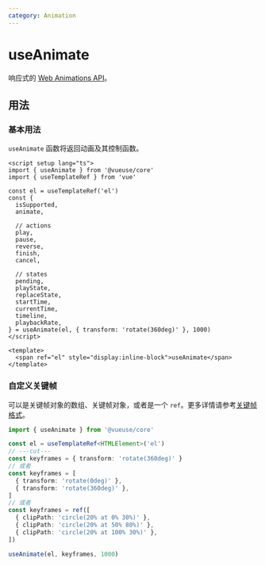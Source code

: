 ```yaml
---
category: Animation
---
```


# useAnimate

响应式的 [Web Animations API](https://developer.mozilla.org/en-US/docs/Web/API/Web_Animations_API)。

## 用法

### 基本用法

`useAnimate` 函数将返回动画及其控制函数。

```vue
<script setup lang="ts">
import { useAnimate } from '@vueuse/core'
import { useTemplateRef } from 'vue'

const el = useTemplateRef('el')
const {
  isSupported,
  animate,

  // actions
  play,
  pause,
  reverse,
  finish,
  cancel,

  // states
  pending,
  playState,
  replaceState,
  startTime,
  currentTime,
  timeline,
  playbackRate,
} = useAnimate(el, { transform: 'rotate(360deg)' }, 1000)
</script>

<template>
  <span ref="el" style="display:inline-block">useAnimate</span>
</template>
```

### 自定义关键帧

可以是关键帧对象的数组、关键帧对象，或者是一个 `ref`。更多详情请参考[关键帧格式](https://developer.mozilla.org/en-US/docs/Web/API/Web_Animations_API/Keyframe_Formats)。

```ts
import { useAnimate } from '@vueuse/core'

const el = useTemplateRef<HTMLElement>('el')
// ---cut---
const keyframes = { transform: 'rotate(360deg)' }
// 或者
const keyframes = [
  { transform: 'rotate(0deg)' },
  { transform: 'rotate(360deg)' },
]
// 或者
const keyframes = ref([
  { clipPath: 'circle(20% at 0% 30%)' },
  { clipPath: 'circle(20% at 50% 80%)' },
  { clipPath: 'circle(20% at 100% 30%)' },
])

useAnimate(el, keyframes, 1000)
```
